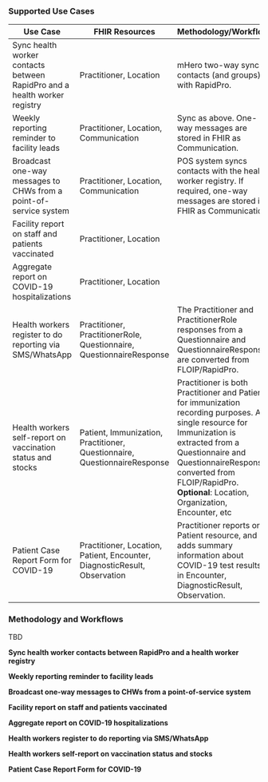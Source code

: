 ### Supported Use Cases

| **Use Case** | **FHIR Resources** | Methodology/Workflow |
| --- | --- | --- |
| Sync health worker contacts between RapidPro and a health worker registry | Practitioner, Location | mHero two-way syncs contacts (and groups) with RapidPro. |
| Weekly reporting reminder to facility leads | Practitioner, Location, Communication | Sync as above. One-way messages are stored in FHIR as Communication. |
| Broadcast one-way messages to CHWs from a point-of-service system | Practitioner, Location, Communication | POS system syncs contacts with the health worker registry. If required, one-way messages are stored in FHIR as Communication.
| Facility report on staff and patients vaccinated | Practitioner, Location |  |
| Aggregate report on COVID-19 hospitalizations | Practitioner, Location |  |
| Health workers register to do reporting via SMS/WhatsApp | Practitioner, PractitionerRole, Questionnaire, QuestionnaireResponse | The Practitioner and PractitionerRole responses from a Questionnaire and QuestionnaireResponse are converted from FLOIP/RapidPro. |
| Health workers self-report on vaccination status and stocks | Patient, Immunization, Practitioner, Questionnaire, QuestionnaireResponse | Practitioner is both Practitioner and Patient for immunization recording purposes. A single resource for Immunization is extracted from a Questionnaire and QuestionnaireResponse converted from FLOIP/RapidPro. **Optional**: Location, Organization, Encounter, etc |
| Patient Case Report Form for COVID-19 | Practitioner, Location, Patient, Encounter, DiagnosticResult, Observation | Practitioner reports on Patient resource, and adds summary information about COVID-19 test results in Encounter, DiagnosticResult, Observation. |

### Methodology and Workflows

TBD

**Sync health worker contacts between RapidPro and a health worker registry**

**Weekly reporting reminder to facility leads**

**Broadcast one-way messages to CHWs from a point-of-service system**

**Facility report on staff and patients vaccinated**

**Aggregate report on COVID-19 hospitalizations**

**Health workers register to do reporting via SMS/WhatsApp**

**Health workers self-report on vaccination status and stocks**

**Patient Case Report Form for COVID-19**
